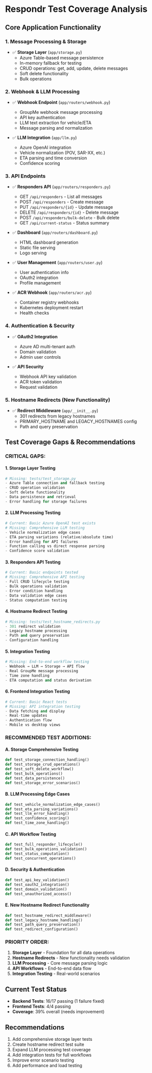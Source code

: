 # Respondr Test Coverage Analysis

## Core Application Functionality

### 1. **Message Processing & Storage**
- ✅ **Storage Layer** (`app/storage.py`)
  - Azure Table–based message persistence
  - In-memory fallback for testing
  - CRUD operations: get, add, update, delete messages
  - Soft delete functionality
  - Bulk operations

### 2. **Webhook & LLM Processing**
- ✅ **Webhook Endpoint** (`app/routers/webhook.py`)
  - GroupMe webhook message processing
  - API key authentication
  - LLM text extraction for vehicle/ETA
  - Message parsing and normalization

- ✅ **LLM Integration** (`app/llm.py`)
  - Azure OpenAI integration
  - Vehicle normalization (POV, SAR-XX, etc.)
  - ETA parsing and time conversion
  - Confidence scoring

### 3. **API Endpoints**
- ✅ **Responders API** (`app/routers/responders.py`)
  - GET `/api/responders` - List all messages
  - POST `/api/responders` - Create message
  - PUT `/api/responders/{id}` - Update message
  - DELETE `/api/responders/{id}` - Delete message
  - POST `/api/responders/bulk-delete` - Bulk delete
  - GET `/api/current-status` - Status summary

- ✅ **Dashboard** (`app/routers/dashboard.py`)
  - HTML dashboard generation
  - Static file serving
  - Logo serving

- ✅ **User Management** (`app/routers/user.py`)
  - User authentication info
  - OAuth2 integration
  - Profile management

- ✅ **ACR Webhook** (`app/routers/acr.py`)
  - Container registry webhooks
  - Kubernetes deployment restart
  - Health checks

### 4. **Authentication & Security**
- ✅ **OAuth2 Integration**
  - Azure AD multi-tenant auth
  - Domain validation
  - Admin user controls

- ✅ **API Security**
  - Webhook API key validation
  - ACR token validation
  - Request validation

### 5. **Hostname Redirects** (New Functionality)
- ✅ **Redirect Middleware** (`app/__init__.py`)
  - 301 redirects from legacy hostnames
  - PRIMARY_HOSTNAME and LEGACY_HOSTNAMES config
  - Path and query preservation

## Test Coverage Gaps & Recommendations

### **CRITICAL GAPS:**

#### 1. **Storage Layer Testing**
```python
# Missing: tests/test_storage.py
- Azure Table connection and fallback testing
- CRUD operation validation
- Soft delete functionality
- Data persistence and retrieval
- Error handling for storage failures
```

#### 2. **LLM Processing Testing**
```python
# Current: Basic Azure OpenAI test exists
# Missing: Comprehensive LLM testing
- Vehicle normalization edge cases
- ETA parsing variations (relative/absolute time)
- Error handling for API failures
- Function calling vs direct response parsing
- Confidence score validation
```

#### 3. **Responders API Testing**
```python
# Current: Basic endpoints tested
# Missing: Comprehensive API testing
- Full CRUD lifecycle testing
- Bulk operations validation
- Error condition handling
- Data validation edge cases
- Status computation testing
```

#### 4. **Hostname Redirect Testing**
```python
# Missing: tests/test_hostname_redirects.py
- 301 redirect validation
- Legacy hostname processing
- Path and query preservation
- Configuration handling
```

#### 5. **Integration Testing**
```python
# Missing: End-to-end workflow testing
- Webhook → LLM → Storage → API flow
- Real GroupMe message processing
- Time zone handling
- ETA computation and status derivation
```

#### 6. **Frontend Integration Testing**
```python
# Current: Basic React tests
# Missing: API integration testing
- Data fetching and display
- Real-time updates
- Authentication flow
- Mobile vs desktop views
```

### **RECOMMENDED TEST ADDITIONS:**

#### A. **Storage Comprehensive Testing**
```python
def test_storage_connection_handling()
def test_storage_crud_operations()
def test_soft_delete_workflow()
def test_bulk_operations()
def test_data_persistence()
def test_storage_error_scenarios()
```

#### B. **LLM Processing Edge Cases**
```python
def test_vehicle_normalization_edge_cases()
def test_eta_parsing_variations()
def test_llm_error_handling()
def test_confidence_scoring()
def test_time_zone_handling()
```

#### C. **API Workflow Testing**
```python
def test_full_responder_lifecycle()
def test_bulk_operations_validation()
def test_status_computation()
def test_concurrent_operations()
```

#### D. **Security & Authentication**
```python
def test_api_key_validation()
def test_oauth2_integration()
def test_domain_validation()
def test_unauthorized_access()
```

#### E. **New Hostname Redirect Functionality**
```python
def test_hostname_redirect_middleware()
def test_legacy_hostname_handling()
def test_path_query_preservation()
def test_redirect_configuration()
```

### **PRIORITY ORDER:**
1. **Storage Layer** - Foundation for all data operations
2. **Hostname Redirects** - New functionality needs validation
3. **LLM Processing** - Core message parsing logic
4. **API Workflows** - End-to-end data flow
5. **Integration Testing** - Real-world scenarios

## Current Test Status
- **Backend Tests**: 16/17 passing (1 failure fixed)
- **Frontend Tests**: 4/4 passing
- **Coverage**: 39% overall (needs improvement)

## Recommendations
1. Add comprehensive storage layer tests
2. Create hostname redirect test suite
3. Expand LLM processing test coverage
4. Add integration tests for full workflows
5. Improve error scenario testing
6. Add performance and load testing